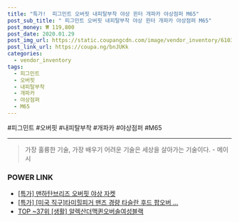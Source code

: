 ```yaml
--- 
title: "특가!  피그민트 오버핏 내피탈부착 야상 윈터 개파카 야상점퍼 M65" 
post_sub_title: " 피그민트 오버핏 내피탈부착 야상 윈터 개파카 야상점퍼 M65" 
post_money: ₩ 119,800 
post_date: 2020.01.29 
post_img_url: https://static.coupangcdn.com/image/vendor_inventory/6103/df11c68a40f6cc1c7eac15b137f08282c3b71444c6de0e479e165d2b1e88.jpg 
post_link_url: https://coupa.ng/bnJUKk 
categories: 
  - vendor_inventory 
tags: 
  - 피그민트 
  - 오버핏 
  - 내피탈부착 
  - 개파카 
  - 야상점퍼 
  - M65 
--- 
```

  #피그민트 #오버핏 #내피탈부착 #개파카 #야상점퍼 #M65 
<hr> 

> 가장 훌륭한 기술, 가장 배우기 어려운 기술은 세상을 살아가는 기술이다. - 메이시 


### POWER LINK

* <a href="https://blog.naver.com/santokki14/221790265786" target="_blank">[특가] 맨하탄브리즈 오버핏 야상 자켓</a>
* <a href="https://blog.naver.com/sakai111/221787193150" target="_blank">[특가] [미국 직구]타미힐피거 맨즈 경량 타슬란 후드 팝오버 ...</a>
* <a href="https://blog.naver.com/an0733/221790853755" target="_blank"> TOP ~37위 [생활] 알렉산더맥퀸오버솔여성블랙</a>
